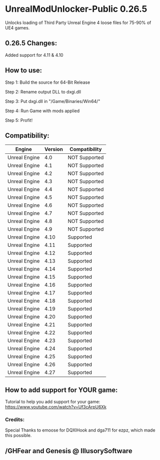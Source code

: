 # UnrealModUnlocker-Public 0.26.5
Unlocks loading of Third Party Unreal Engine 4 loose files for 75-90% of UE4 games.

## 0.26.5 Changes:

Added support for 4.11 & 4.10


## How to use:
Step 1: Build the source for 64-Bit Release

Step 2: Rename output DLL to dxgi.dll

Step 3: Put dxgi.dll in "/Game/Binaries/Win64/"

Step 4: Run Game with mods applied

Step 5: Profit!



## Compatibility:

Engine  | Version |  Compatibility
------------- | ------------- | -------------
Unreal Engine | 4.0  | NOT Supported
Unreal Engine | 4.1  | NOT Supported
Unreal Engine | 4.2  | NOT Supported
Unreal Engine | 4.3  | NOT Supported
Unreal Engine | 4.4  | NOT Supported
Unreal Engine | 4.5  | NOT Supported
Unreal Engine | 4.6  | NOT Supported
Unreal Engine | 4.7  | NOT Supported
Unreal Engine | 4.8  | NOT Supported
Unreal Engine | 4.9  | NOT Supported
Unreal Engine | 4.10  | Supported
Unreal Engine | 4.11  | Supported
Unreal Engine | 4.12  | Supported
Unreal Engine | 4.13  | Supported
Unreal Engine | 4.14  | Supported
Unreal Engine | 4.15  | Supported
Unreal Engine | 4.16  | Supported
Unreal Engine | 4.17  | Supported
Unreal Engine | 4.18  | Supported
Unreal Engine | 4.19  | Supported
Unreal Engine | 4.20  | Supported
Unreal Engine | 4.21  | Supported
Unreal Engine | 4.22  | Supported
Unreal Engine | 4.23  | Supported
Unreal Engine | 4.24  | Supported
Unreal Engine | 4.25  | Supported
Unreal Engine | 4.26  | Supported
Unreal Engine | 4.27  | Supported

## How to add support for YOUR game:
Tutorial to help you add support for your game: https://www.youtube.com/watch?v=Uf3cArpU6Xk



### Credits:
Special Thanks to emoose for DQXIHook and dga711 for ezpz, which made this possible.


## /GHFear and Genesis @ IllusorySoftware
